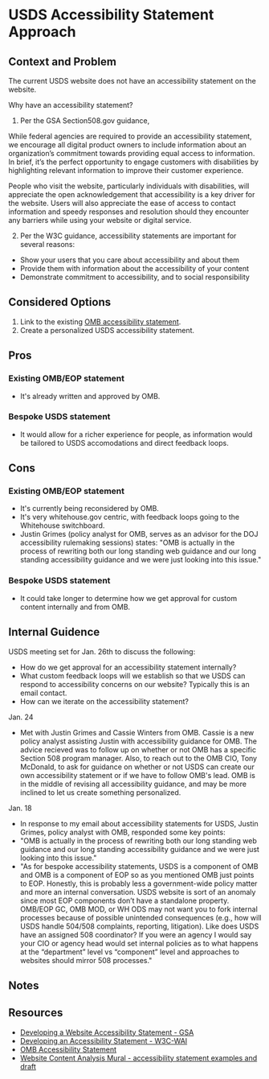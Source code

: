 # USDS Accessibility Statement Approach

## Context and Problem

The current USDS website does not have an accessibility statement on the website.

Why have an accessibility statement? 

1. Per the GSA Section508.gov guidance,

While federal agencies are required to provide an accessibility statement, we encourage all digital product owners to include information about an organization’s commitment towards providing equal access to information. In brief, it’s the perfect opportunity to engage customers with disabilities by highlighting relevant information to improve their customer experience.

People who visit the website, particularly individuals with disabilities, will appreciate the open acknowledgement that accessibility is a key driver for the website. Users will also appreciate the ease of access to contact information and speedy responses and resolution should they encounter any barriers while using your website or digital service.

2. Per the W3C guidance, accessibility statements are important for several reasons:
- Show your users that you care about accessibility and about them
- Provide them with information about the accessibility of your content
- Demonstrate commitment to accessibility, and to social responsibility



## Considered Options

1. Link to the existing [OMB accessibility statement](https://www.whitehouse.gov/accessibility/).
2. Create a personalized USDS accessibility statement.

## Pros

### Existing OMB/EOP statement
- It's already written and approved by OMB.

### Bespoke USDS statement
- It would allow for a richer experience for people, as information would be tailored to USDS accomodations and direct feedback loops. 

## Cons

### Existing OMB/EOP statement
- It's currently being reconsidered by OMB.
- It's very whitehouse.gov centric, with feedback loops going to the Whitehouse switchboard.
- Justin Grimes (policy analyst for OMB, serves as an advisor for the DOJ accessibility rulemaking sessions) states: "OMB is actually in the process of rewriting both our long standing web guidance and our long standing accessibility guidance and we were just looking into this issue."

### Bespoke USDS statement
- It could take longer to determine how we get approval for custom content internally and from OMB.

## Internal Guidence

USDS meeting set for Jan. 26th to discuss the following:
- How do we get approval for an accessibility statement internally? 
- What custom feedback loops will we establish so that we USDS can respond to accessibility concerns on our website? Typically this is an email contact.
- How can we iterate on the accessibility statement?

Jan. 24
- Met with Justin Grimes and Cassie Winters from OMB. Cassie is a new policy analyst assisting Justin with accessibility guidance for OMB. The advice recieved was to follow up on whether or not OMB has a specific Section 508 program manager. Also, to reach out to the OMB CIO, Tony McDonald, to ask for guidance on whether or not USDS can create our own accessibility statement or if we have to follow OMB's lead. OMB is in the middle of revising all accessibility guidance, and may be more inclined to let us create something personalized. 

Jan. 18
- In response to my email about accessibility statements for USDS, Justin Grimes, policy analyst with OMB, responded some key points:
- "OMB is actually in the process of rewriting both our long standing web guidance and our long standing accessibility guidance and we were just looking into this issue."
- "As for bespoke accessibility statements, USDS is a component of OMB and OMB is a component of EOP so as you mentioned OMB just points to EOP. Honestly, this is probably less a government-wide policy matter and more an internal conversation. USDS website is sort of an anomaly since most EOP components don’t have a standalone property. OMB/EOP GC, OMB MOD, or WH ODS may not want you to fork internal processes because of possible unintended consequences (e.g., how will USDS handle 504/508 complaints, reporting, litigation). Like does USDS have an assigned 508 coordinator? If you were an agency I would say your CIO or agency head would set internal policies as to what happens at the “department” level vs “component” level and approaches to websites should mirror 508 processes."



## Notes

## Resources

- [Developing a Website Accessibility Statement - GSA](https://www.section508.gov/manage/laws-and-policies/website-accessibility-statement/)
- [Developing an Accessibility Statement - W3C-WAI](https://www.w3.org/WAI/planning/statements/)
- [OMB Accessibility Statement](https://www.whitehouse.gov/accessibility/)
- [Website Content Analysis Mural - accessibility statement examples and draft](https://app.mural.co/t/dhsds5073/m/dhsds5073/1674055489260/648f61f81b1ea8ed9e799820ff114498387fa987?sender=u007bdada28f116e21a7c0916)





